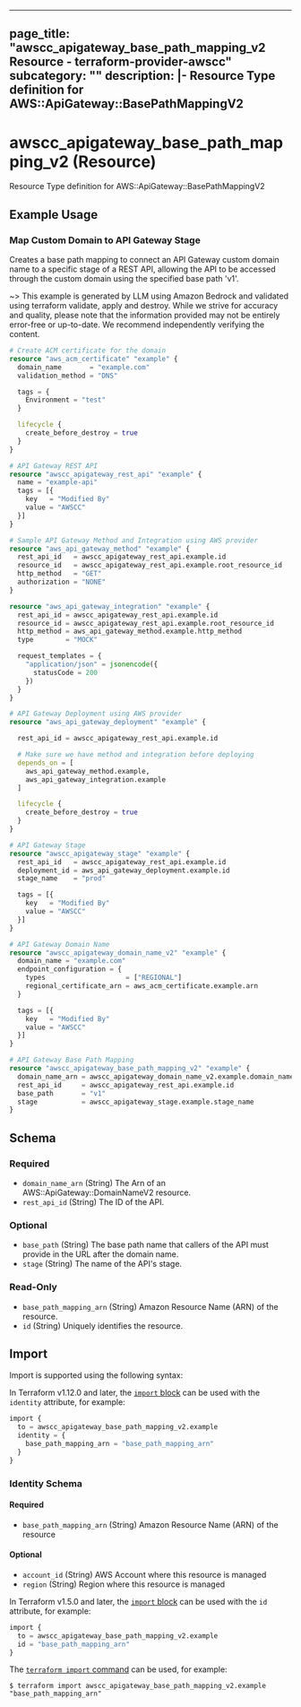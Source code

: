
---
page_title: "awscc_apigateway_base_path_mapping_v2 Resource - terraform-provider-awscc"
subcategory: ""
description: |-
  Resource Type definition for AWS::ApiGateway::BasePathMappingV2
---

# awscc_apigateway_base_path_mapping_v2 (Resource)

Resource Type definition for AWS::ApiGateway::BasePathMappingV2

## Example Usage

### Map Custom Domain to API Gateway Stage

Creates a base path mapping to connect an API Gateway custom domain name to a specific stage of a REST API, allowing the API to be accessed through the custom domain using the specified base path 'v1'.

~> This example is generated by LLM using Amazon Bedrock and validated using terraform validate, apply and destroy. While we strive for accuracy and quality, please note that the information provided may not be entirely error-free or up-to-date. We recommend independently verifying the content.

```terraform
# Create ACM certificate for the domain
resource "aws_acm_certificate" "example" {
  domain_name       = "example.com"
  validation_method = "DNS"

  tags = {
    Environment = "test"
  }

  lifecycle {
    create_before_destroy = true
  }
}

# API Gateway REST API
resource "awscc_apigateway_rest_api" "example" {
  name = "example-api"
  tags = [{
    key   = "Modified By"
    value = "AWSCC"
  }]
}

# Sample API Gateway Method and Integration using AWS provider
resource "aws_api_gateway_method" "example" {
  rest_api_id   = awscc_apigateway_rest_api.example.id
  resource_id   = awscc_apigateway_rest_api.example.root_resource_id
  http_method   = "GET"
  authorization = "NONE"
}

resource "aws_api_gateway_integration" "example" {
  rest_api_id = awscc_apigateway_rest_api.example.id
  resource_id = awscc_apigateway_rest_api.example.root_resource_id
  http_method = aws_api_gateway_method.example.http_method
  type        = "MOCK"

  request_templates = {
    "application/json" = jsonencode({
      statusCode = 200
    })
  }
}

# API Gateway Deployment using AWS provider
resource "aws_api_gateway_deployment" "example" {

  rest_api_id = awscc_apigateway_rest_api.example.id

  # Make sure we have method and integration before deploying
  depends_on = [
    aws_api_gateway_method.example,
    aws_api_gateway_integration.example
  ]

  lifecycle {
    create_before_destroy = true
  }
}

# API Gateway Stage
resource "awscc_apigateway_stage" "example" {
  rest_api_id   = awscc_apigateway_rest_api.example.id
  deployment_id = aws_api_gateway_deployment.example.id
  stage_name    = "prod"

  tags = [{
    key   = "Modified By"
    value = "AWSCC"
  }]
}

# API Gateway Domain Name
resource "awscc_apigateway_domain_name_v2" "example" {
  domain_name = "example.com"
  endpoint_configuration = {
    types                    = ["REGIONAL"]
    regional_certificate_arn = aws_acm_certificate.example.arn
  }

  tags = [{
    key   = "Modified By"
    value = "AWSCC"
  }]
}

# API Gateway Base Path Mapping
resource "awscc_apigateway_base_path_mapping_v2" "example" {
  domain_name_arn = awscc_apigateway_domain_name_v2.example.domain_name_arn
  rest_api_id     = awscc_apigateway_rest_api.example.id
  base_path       = "v1"
  stage           = awscc_apigateway_stage.example.stage_name
}
```

<!-- schema generated by tfplugindocs -->
## Schema

### Required

- `domain_name_arn` (String) The Arn of an AWS::ApiGateway::DomainNameV2 resource.
- `rest_api_id` (String) The ID of the API.

### Optional

- `base_path` (String) The base path name that callers of the API must provide in the URL after the domain name.
- `stage` (String) The name of the API's stage.

### Read-Only

- `base_path_mapping_arn` (String) Amazon Resource Name (ARN) of the resource.
- `id` (String) Uniquely identifies the resource.

## Import

Import is supported using the following syntax:

In Terraform v1.12.0 and later, the [`import` block](https://developer.hashicorp.com/terraform/language/import) can be used with the `identity` attribute, for example:

```terraform
import {
  to = awscc_apigateway_base_path_mapping_v2.example
  identity = {
    base_path_mapping_arn = "base_path_mapping_arn"
  }
}
```

<!-- schema generated by tfplugindocs -->
### Identity Schema

#### Required

- `base_path_mapping_arn` (String) Amazon Resource Name (ARN) of the resource

#### Optional

- `account_id` (String) AWS Account where this resource is managed
- `region` (String) Region where this resource is managed

In Terraform v1.5.0 and later, the [`import` block](https://developer.hashicorp.com/terraform/language/import) can be used with the `id` attribute, for example:

```terraform
import {
  to = awscc_apigateway_base_path_mapping_v2.example
  id = "base_path_mapping_arn"
}
```

The [`terraform import` command](https://developer.hashicorp.com/terraform/cli/commands/import) can be used, for example:

```shell
$ terraform import awscc_apigateway_base_path_mapping_v2.example "base_path_mapping_arn"
```
